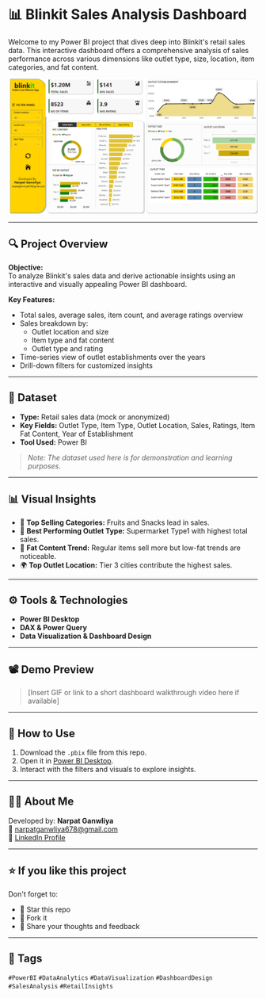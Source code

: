# 📊 Blinkit Sales Analysis Dashboard

Welcome to my Power BI project that dives deep into Blinkit's retail sales data. This interactive dashboard offers a comprehensive analysis of sales performance across various dimensions like outlet type, size, location, item categories, and fat content.

![Blinkit Dashboard Screenshot](Dashboard.png)

---

## 🔍 Project Overview

**Objective:**  
To analyze Blinkit's sales data and derive actionable insights using an interactive and visually appealing Power BI dashboard.

**Key Features:**
- Total sales, average sales, item count, and average ratings overview
- Sales breakdown by:
  - Outlet location and size
  - Item type and fat content
  - Outlet type and rating
- Time-series view of outlet establishments over the years
- Drill-down filters for customized insights

---

## 📁 Dataset

- **Type:** Retail sales data (mock or anonymized)
- **Key Fields:** Outlet Type, Item Type, Outlet Location, Sales, Ratings, Item Fat Content, Year of Establishment
- **Tool Used:** Power BI

> *Note: The dataset used here is for demonstration and learning purposes.*

---

## 📊 Visual Insights

- 🥑 **Top Selling Categories:** Fruits and Snacks lead in sales.
- 🏪 **Best Performing Outlet Type:** Supermarket Type1 with highest total sales.
- 🧈 **Fat Content Trend:** Regular items sell more but low-fat trends are noticeable.
- 🌍 **Top Outlet Location:** Tier 3 cities contribute the highest sales.

---

## ⚙️ Tools & Technologies

- **Power BI Desktop**
- **DAX & Power Query**
- **Data Visualization & Dashboard Design**

---

## 📽 Demo Preview

> [Insert GIF or link to a short dashboard walkthrough video here if available]

---

## 🚀 How to Use

1. Download the `.pbix` file from this repo.
2. Open it in [Power BI Desktop](https://powerbi.microsoft.com/desktop/).
3. Interact with the filters and visuals to explore insights.

---

## 🙋‍♂️ About Me

Developed by: **Narpat Ganwliya**  
📧 narpatganwliya678@gmail.com  
🔗 [LinkedIn Profile](https://www.linkedin.com/in/narpat-ganwliya)

---

## ⭐ If you like this project

Don't forget to:
- 🌟 Star this repo
- 🍴 Fork it
- 📝 Share your thoughts and feedback

---

## 📌 Tags

`#PowerBI` `#DataAnalytics` `#DataVisualization` `#DashboardDesign` `#SalesAnalysis` `#RetailInsights`

